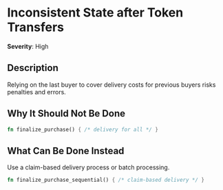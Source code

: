 # Inconsistent State after Token Transfers

**Severity**: High

## Description

Relying on the last buyer to cover delivery costs for previous buyers risks penalties and errors.

## Why It Should Not Be Done

```rust
fn finalize_purchase() { /* delivery for all */ }
```

## What Can Be Done Instead

Use a claim-based delivery process or batch processing.

```rust
fn finalize_purchase_sequential() { /* claim-based delivery */ }
```


